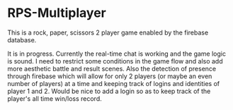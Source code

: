 # RPS-Multiplayer

This is a rock, paper, scissors 2 player game enabled by the firebase database.

It is in progress. Currently the real-time chat is working and the game logic is sound. I need to restrict some conditions in the game 
flow and also add more aesthetic battle and result scenes. Also the detection of presence through firebase which will allow for only
2 players (or maybe an even number of players) at a time and keeping track of logins and identities of player 1 and 2. Would be nice
to add a login so as to keep track of the player's all time win/loss record.
